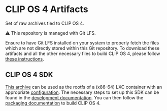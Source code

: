 # CLIP OS 4 Artifacts

Set of raw archives tied to CLIP OS 4.

:warning: This repository is managed with Git LFS.

Ensure to have Git LFS installed on your system to properly fetch the files which are not directly stored within this Git repository.
To download these artifacts and all the other necessary files to build CLIP OS 4, please follow [these instructions](https://github.com/clipos-archive/clipos4_manifest/blob/master/README.md).

## CLIP OS 4 SDK

[This archive](clip-sdk_2019-06-06.tar.xz) can be used as the rootfs of a (x86-64) LXC container with an appropriate [configuration](https://github.com/clipos-archive/src_platform_clip-devutils/tree/master/share/lxc).
The necessary steps to set up this SDK can be found in the [development documentation](https://github.com/clipos-archive/clipos4_doc/blob/master/developpeur/1103_Environnement_de_Developpement_2.3.pdf).
You can then follow the [packaging documentation](https://github.com/clipos-archive/clipos4_doc/blob/master/developpeur/4001_Guide_de_Creation_de_Paquetage_1.3.pdf) to build CLIP OS 4.
